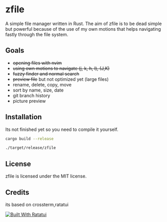 # zfile

A simple file manager written in Rust. The aim of zfile is to be dead simple but powerful because of the use of my own motions that helps navigating fastly through the file system.

## Goals

- ~~opening files with nvim~~
- ~~using own motions to navigate (j, k, h, l), (J,K)~~
- ~~fuzzy finder and normal search~~
- ~~preview file~~ but not optimized yet (large files)
- rename, delete, copy, move
- sort by name, size, date
- git branch history
- picture preview

## Installation

Its not finished yet so you need to compile it yourself.

```bash
cargo build --release
```

```bash
./target/release/zfile
```

## License

zfile is licensed under the MIT license.

## Credits

its based on crossterm,ratatui

[![Built With Ratatui](https://ratatui.rs/built-with-ratatui/badge.svg)](https://ratatui.rs/)
